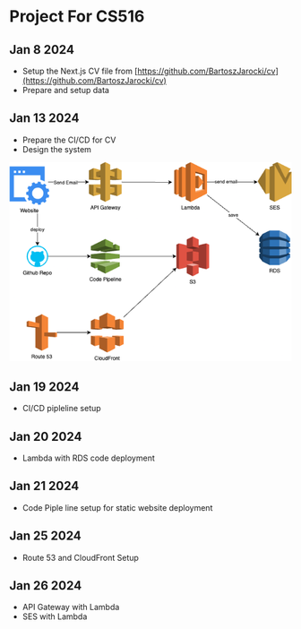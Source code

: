 # Project For CS516

## Jan 8 2024

- Setup the Next.js CV file from [https://github.com/BartoszJarocki/cv](https://github.com/BartoszJarocki/cv)
- Prepare and setup data

## Jan 13 2024

- Prepare the CI/CD for CV
- Design the system

![](./public/systemdesign.png)

## Jan 19 2024

- CI/CD pipleline setup

## Jan 20 2024

- Lambda with RDS code deployment

## Jan 21 2024

- Code Piple line setup for static website deployment

## Jan 25 2024

- Route 53 and CloudFront Setup

## Jan 26 2024

- API Gateway with Lambda
- SES with Lambda